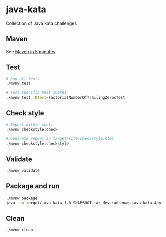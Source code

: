# java-kata
Collection of Java kata challenges

## Maven
See [Maven in 5 minutes](https://maven.apache.org/guides/getting-started/maven-in-five-minutes.html).

## Test
```sh
# Run all tests
./mvnw test

# Test specific test suites
./mvnw test -Dtest=FactorialNumberOfTrailingZerosTest
```

## Check style
```sh
# Report within shell
./mvnw checkstyle:check

# Generate report in target/site/checkstyle.html
./mvnw checkstyle:checkstyle
```

## Validate
```sh
./mvnw validate
```

## Package and run
```sh
./mvnw package
java -cp target/java-kata-1.0-SNAPSHOT.jar dev.ianbunag.java_kata.App
```

## Clean
```sh
./mvnw clean
```
